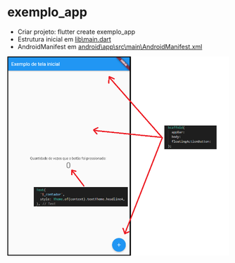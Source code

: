 # exemplo_app

* Criar projeto: flutter create exemplo_app
* Estrutura inicial em [lib\main.dart](lib/main.dart)
* AndroidManifest em [android\app\src\main\AndroidManifest.xml](android/app/src/main/AndroidManifest.xml)

<img src='https://raw.githubusercontent.com/renantescaro/flutter-exemplo-app/master/_docs/tela_inicial.png'>
